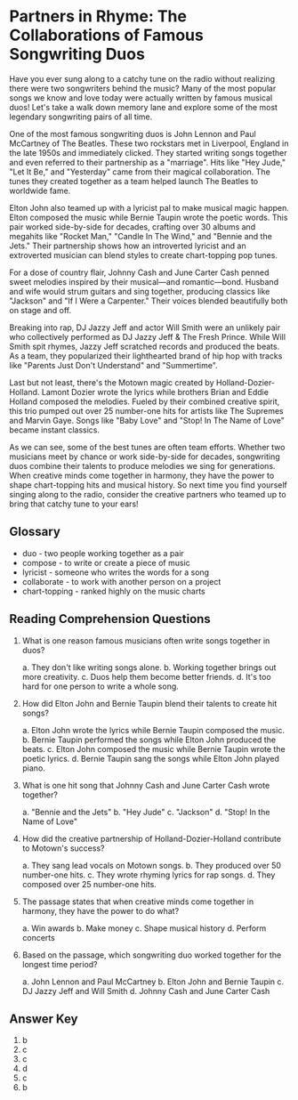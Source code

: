 # Partners in Rhyme: The Collaborations of Famous Songwriting Duos

Have you ever sung along to a catchy tune on the radio without realizing there were two songwriters behind the music? Many of the most popular songs we know and love today were actually written by famous musical duos! Let's take a walk down memory lane and explore some of the most legendary songwriting pairs of all time.

One of the most famous songwriting duos is John Lennon and Paul McCartney of The Beatles. These two rockstars met in Liverpool, England in the late 1950s and immediately clicked. They started writing songs together and even referred to their partnership as a "marriage". Hits like "Hey Jude," "Let It Be," and "Yesterday" came from their magical collaboration. The tunes they created together as a team helped launch The Beatles to worldwide fame.

Elton John also teamed up with a lyricist pal to make musical magic happen. Elton composed the music while Bernie Taupin wrote the poetic words. This pair worked side-by-side for decades, crafting over 30 albums and megahits like "Rocket Man," "Candle In The Wind," and "Bennie and the Jets." Their partnership shows how an introverted lyricist and an extroverted musician can blend styles to create chart-topping pop tunes.

For a dose of country flair, Johnny Cash and June Carter Cash penned sweet melodies inspired by their musical—and romantic—bond. Husband and wife would strum guitars and sing together, producing classics like "Jackson" and "If I Were a Carpenter." Their voices blended beautifully both on stage and off.

Breaking into rap, DJ Jazzy Jeff and actor Will Smith were an unlikely pair who collectively performed as DJ Jazzy Jeff & The Fresh Prince. While Will Smith spit rhymes, Jazzy Jeff scratched records and produced the beats. As a team, they popularized their lighthearted brand of hip hop with tracks like "Parents Just Don't Understand" and "Summertime".

Last but not least, there's the Motown magic created by Holland-Dozier-Holland. Lamont Dozier wrote the lyrics while brothers Brian and Eddie Holland composed the melodies. Fueled by their combined creative spirit, this trio pumped out over 25 number-one hits for artists like The Supremes and Marvin Gaye. Songs like "Baby Love" and "Stop! In The Name of Love" became instant classics.

As we can see, some of the best tunes are often team efforts. Whether two musicians meet by chance or work side-by-side for decades, songwriting duos combine their talents to produce melodies we sing for generations. When creative minds come together in harmony, they have the power to shape chart-topping hits and musical history. So next time you find yourself singing along to the radio, consider the creative partners who teamed up to bring that catchy tune to your ears!

## Glossary

- duo - two people working together as a pair
- compose - to write or create a piece of music
- lyricist - someone who writes the words for a song
- collaborate - to work with another person on a project
- chart-topping - ranked highly on the music charts

## Reading Comprehension Questions

1. What is one reason famous musicians often write songs together in duos?

   a. They don't like writing songs alone.
   b. Working together brings out more creativity.
   c. Duos help them become better friends.
   d. It's too hard for one person to write a whole song.

2. How did Elton John and Bernie Taupin blend their talents to create hit songs?

   a. Elton John wrote the lyrics while Bernie Taupin composed the music.
   b. Bernie Taupin performed the songs while Elton John produced the beats.
   c. Elton John composed the music while Bernie Taupin wrote the poetic lyrics.
   d. Bernie Taupin sang the songs while Elton John played piano.

3. What is one hit song that Johnny Cash and June Carter Cash wrote together?

   a. "Bennie and the Jets"
   b. "Hey Jude"
   c. "Jackson"
   d. "Stop! In the Name of Love"

4. How did the creative partnership of Holland-Dozier-Holland contribute to Motown's success?

   a. They sang lead vocals on Motown songs.
   b. They produced over 50 number-one hits.
   c. They wrote rhyming lyrics for rap songs.
   d. They composed over 25 number-one hits.

5. The passage states that when creative minds come together in harmony, they have the power to do what?

   a. Win awards
   b. Make money
   c. Shape musical history
   d. Perform concerts

6. Based on the passage, which songwriting duo worked together for the longest time period?

   a. John Lennon and Paul McCartney
   b. Elton John and Bernie Taupin
   c. DJ Jazzy Jeff and Will Smith
   d. Johnny Cash and June Carter Cash

## Answer Key

1. b
2. c
3. c
4. d
5. c
6. b
